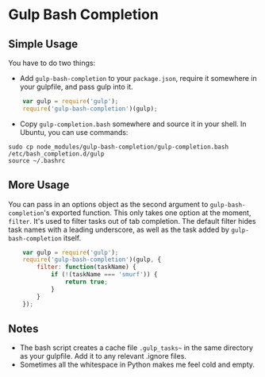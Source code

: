 # Gulp Bash Completion

## Simple Usage

You have to do two things:
- Add `gulp-bash-completion` to your `package.json`, require it somewhere in your gulpfile, and pass gulp into it.

```javascript
    var gulp = require('gulp');
    require('gulp-bash-completion')(gulp);
```

- Copy `gulp-completion.bash` somewhere and source it in your shell.
In Ubuntu, you can use commands:
````
sudo cp node_modules/gulp-bash-completion/gulp-completion.bash /etc/bash_completion.d/gulp
source ~/.bashrc
````
## More Usage
You can pass in an options object as the second argument to `gulp-bash-completion`'s exported function.  This only takes one option at the moment, `filter`.  It's used to filter tasks out of tab completion.
The default filter hides task names with a leading underscore, as well as the task added by `gulp-bash-completion` itself.

```javascript
    var gulp = require('gulp');
    require('gulp-bash-completion')(gulp, {
        filter: function(taskName) {
            if (!(taskName === 'smurf')) {
                return true;
            }
        }
    });
```

## Notes

- The bash script creates a cache file `.gulp_tasks~` in the same directory as your gulpfile.  Add it to any relevant .ignore files.
- Sometimes all the whitespace in Python makes me feel cold and empty.
